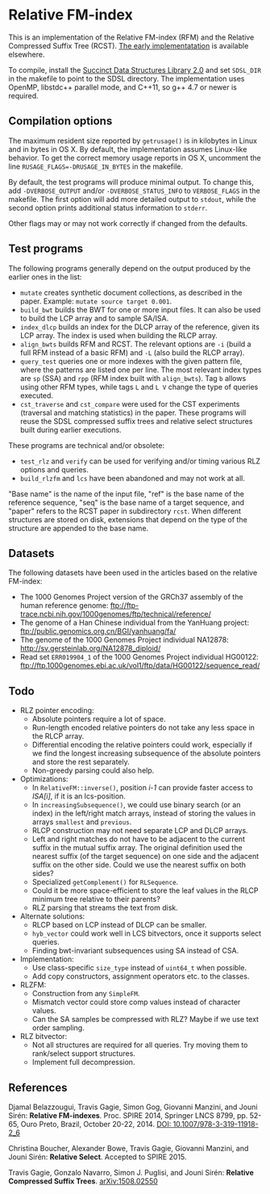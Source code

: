 # Relative FM-index

This is an implementation of the Relative FM-index (RFM) and the Relative Compressed Suffix Tree (RCST). [The early implementatation](http://jltsiren.kapsi.fi/relative-fm) is available elsewhere.

To compile, install the [Succinct Data Structures Library 2.0](https://github.com/simongog/sdsl-lite) and set `SDSL_DIR` in the makefile to point to the SDSL directory. The implementation uses OpenMP, libstdc++ parallel mode, and C++11, so g++ 4.7 or newer is required.

## Compilation options

The maximum resident size reported by `getrusage()` is in kilobytes in Linux and in bytes in OS X. By default, the implementation assumes Linux-like behavior. To get the correct memory usage reports in OS X, uncomment the line `RUSAGE_FLAGS=-DRUSAGE_IN_BYTES` in the makefile.

By default, the test programs will produce minimal output. To change this, add `-DVERBOSE_OUTPUT` and/or `-DVERBOSE_STATUS_INFO` to `VERBOSE_FLAGS` in the makefile. The first option will add more detailed output to `stdout`, while the second option prints additional status information to `stderr`.

Other flags may or may not work correctly if changed from the defaults.

## Test programs

The following programs generally depend on the output produced by the earlier ones in the list:

* `mutate` creates synthetic document collections, as described in the paper. Example: `mutate source target 0.001`.
* `build_bwt` builds the BWT for one or more input files. It can also be used to build the LCP array and to sample SA/ISA.
* `index_dlcp` builds an index for the DLCP array of the reference, given its LCP array. The index is used when building the RLCP array.
* `align_bwts` builds RFM and RCST. The relevant options are `-i` (build a full RFM instead of a basic RFM) and `-L` (also build the RLCP array).
* `query_test` queries one or more indexes with the given pattern file, where the patterns are listed one per line. The most relevant index types are `sp` (SSA) and `rpp` (RFM index built with `align_bwts`). Tag `b` allows using other RFM types, while tags `L` and `L V` change the type of queries executed.
* `cst_traverse` and `cst_compare` were used for the CST experiments (traversal and matching statistics) in the paper. These programs will reuse the SDSL compressed suffix trees and relative select structures built during earlier executions.

These programs are technical and/or obsolete:

* `test_rlz` and `verify` can be used for verifying and/or timing various RLZ options and queries.
* `build_rlzfm` and `lcs` have been abandoned and may not work at all.

"Base name" is the name of the input file, "ref" is the base name of the reference sequence, "seq" is the base name of a target sequence, and "paper" refers to the RCST paper in subdirectory `rcst`. When different structures are stored on disk, extensions that depend on the type of the structure are appended to the base name.

## Datasets

The following datasets have been used in the articles based on the relative FM-index:

* The 1000 Genomes Project version of the GRCh37 assembly of the human reference genome: ftp://ftp-trace.ncbi.nih.gov/1000genomes/ftp/technical/reference/
* The genome of a Han Chinese individual from the YanHuang project: ftp://public.genomics.org.cn/BGI/yanhuang/fa/
* The genome of the 1000 Genomes Project individual NA12878: http://sv.gersteinlab.org/NA12878_diploid/
* Read set `ERR019904_1` of the 1000 Genomes Project individual HG00122: ftp://ftp.1000genomes.ebi.ac.uk/vol1/ftp/data/HG00122/sequence_read/

## Todo

* RLZ pointer encoding:
  * Absolute pointers require a lot of space.
  * Run-length encoded relative pointers do not take any less space in the RLCP array.
  * Differential encoding the relative pointers could work, especially if we find the longest increasing subsequence of the absolute pointers and store the rest separately.
  * Non-greedy parsing could also help.
* Optimizations:
  * In `RelativeFM::inverse()`, position *i-1* can provide faster access to *ISA[i]*, if it is an lcs-position.
  * In `increasingSubsequence()`, we could use binary search (or an index) in the left/right match arrays, instead of storing the values in arrays `smallest` and `previous`.
  * RLCP construction may not need separate LCP and DLCP arrays.
  * Left and right matches do not have to be adjacent to the current suffix in the mutual suffix array. The original definition used the nearest suffix (of the target sequence) on one side and the adjacent suffix on the other side. Could we use the nearest suffix on both sides?
  * Specialized `getComplement()` for `RLSequence`.
  * Could it be more space-efficient to store the leaf values in the RLCP minimum tree relative to their parents?
  * RLZ parsing that streams the text from disk.
* Alternate solutions:
  * RLCP based on LCP instead of DLCP can be smaller.
  * `hyb_vector` could work well in LCS bitvectors, once it supports select queries.
  * Finding bwt-invariant subsequences using SA instead of CSA.
* Implementation:
  * Use class-specific `size_type` instead of `uint64_t` when possible.
  * Add copy constructors, assignment operators etc. to the classes.
* RLZFM:
  * Construction from any `SimpleFM`.
  * Mismatch vector could store comp values instead of character values.
  * Can the SA samples be compressed with RLZ? Maybe if we use text order sampling.
* RLZ bitvector:
  * Not all structures are required for all queries. Try moving them to rank/select support structures.
  * Implement full decompression.

## References

Djamal Belazzougui, Travis Gagie, Simon Gog, Giovanni Manzini, and Jouni Sirén: **Relative FM-indexes**.
Proc. SPIRE 2014, Springer LNCS 8799, pp. 52-65, Ouro Preto, Brazil, October 20-22, 2014.
[DOI: 10.1007/978-3-319-11918-2_6](http://dx.doi.org/10.1007/978-3-319-11918-2_6)

Christina Boucher, Alexander Bowe, Travis Gagie, Giovanni Manzini, and Jouni Sirén: **Relative Select**.
Accepted to SPIRE 2015.

Travis Gagie, Gonzalo Navarro, Simon J. Puglisi, and Jouni Sirén: **Relative Compressed Suffix Trees**.
[arXiv:1508.02550](http://arxiv.org/abs/1508.02550)
